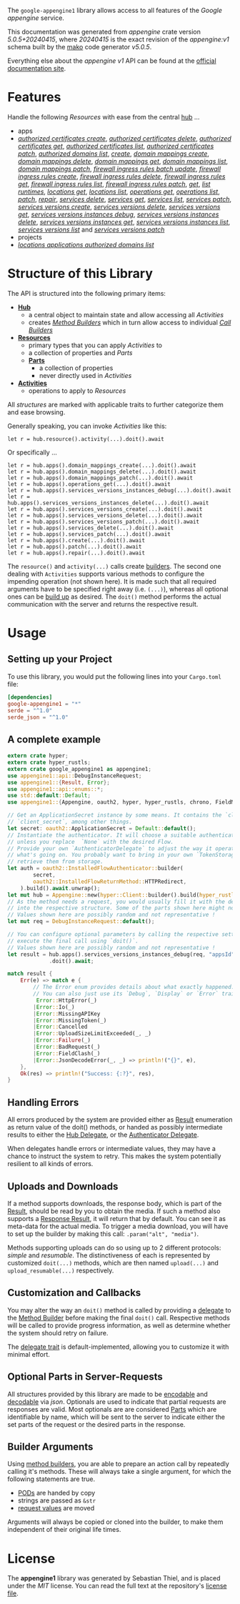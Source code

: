 <!---
DO NOT EDIT !
This file was generated automatically from 'src/generator/templates/api/README.md.mako'
DO NOT EDIT !
-->
The `google-appengine1` library allows access to all features of the *Google appengine* service.

This documentation was generated from *appengine* crate version *5.0.5+20240415*, where *20240415* is the exact revision of the *appengine:v1* schema built by the [mako](http://www.makotemplates.org/) code generator *v5.0.5*.

Everything else about the *appengine* *v1* API can be found at the
[official documentation site](https://cloud.google.com/appengine/docs/admin-api/).
# Features

Handle the following *Resources* with ease from the central [hub](https://docs.rs/google-appengine1/5.0.5+20240415/google_appengine1/Appengine) ...

* apps
 * [*authorized certificates create*](https://docs.rs/google-appengine1/5.0.5+20240415/google_appengine1/api::AppAuthorizedCertificateCreateCall), [*authorized certificates delete*](https://docs.rs/google-appengine1/5.0.5+20240415/google_appengine1/api::AppAuthorizedCertificateDeleteCall), [*authorized certificates get*](https://docs.rs/google-appengine1/5.0.5+20240415/google_appengine1/api::AppAuthorizedCertificateGetCall), [*authorized certificates list*](https://docs.rs/google-appengine1/5.0.5+20240415/google_appengine1/api::AppAuthorizedCertificateListCall), [*authorized certificates patch*](https://docs.rs/google-appengine1/5.0.5+20240415/google_appengine1/api::AppAuthorizedCertificatePatchCall), [*authorized domains list*](https://docs.rs/google-appengine1/5.0.5+20240415/google_appengine1/api::AppAuthorizedDomainListCall), [*create*](https://docs.rs/google-appengine1/5.0.5+20240415/google_appengine1/api::AppCreateCall), [*domain mappings create*](https://docs.rs/google-appengine1/5.0.5+20240415/google_appengine1/api::AppDomainMappingCreateCall), [*domain mappings delete*](https://docs.rs/google-appengine1/5.0.5+20240415/google_appengine1/api::AppDomainMappingDeleteCall), [*domain mappings get*](https://docs.rs/google-appengine1/5.0.5+20240415/google_appengine1/api::AppDomainMappingGetCall), [*domain mappings list*](https://docs.rs/google-appengine1/5.0.5+20240415/google_appengine1/api::AppDomainMappingListCall), [*domain mappings patch*](https://docs.rs/google-appengine1/5.0.5+20240415/google_appengine1/api::AppDomainMappingPatchCall), [*firewall ingress rules batch update*](https://docs.rs/google-appengine1/5.0.5+20240415/google_appengine1/api::AppFirewallIngressRuleBatchUpdateCall), [*firewall ingress rules create*](https://docs.rs/google-appengine1/5.0.5+20240415/google_appengine1/api::AppFirewallIngressRuleCreateCall), [*firewall ingress rules delete*](https://docs.rs/google-appengine1/5.0.5+20240415/google_appengine1/api::AppFirewallIngressRuleDeleteCall), [*firewall ingress rules get*](https://docs.rs/google-appengine1/5.0.5+20240415/google_appengine1/api::AppFirewallIngressRuleGetCall), [*firewall ingress rules list*](https://docs.rs/google-appengine1/5.0.5+20240415/google_appengine1/api::AppFirewallIngressRuleListCall), [*firewall ingress rules patch*](https://docs.rs/google-appengine1/5.0.5+20240415/google_appengine1/api::AppFirewallIngressRulePatchCall), [*get*](https://docs.rs/google-appengine1/5.0.5+20240415/google_appengine1/api::AppGetCall), [*list runtimes*](https://docs.rs/google-appengine1/5.0.5+20240415/google_appengine1/api::AppListRuntimeCall), [*locations get*](https://docs.rs/google-appengine1/5.0.5+20240415/google_appengine1/api::AppLocationGetCall), [*locations list*](https://docs.rs/google-appengine1/5.0.5+20240415/google_appengine1/api::AppLocationListCall), [*operations get*](https://docs.rs/google-appengine1/5.0.5+20240415/google_appengine1/api::AppOperationGetCall), [*operations list*](https://docs.rs/google-appengine1/5.0.5+20240415/google_appengine1/api::AppOperationListCall), [*patch*](https://docs.rs/google-appengine1/5.0.5+20240415/google_appengine1/api::AppPatchCall), [*repair*](https://docs.rs/google-appengine1/5.0.5+20240415/google_appengine1/api::AppRepairCall), [*services delete*](https://docs.rs/google-appengine1/5.0.5+20240415/google_appengine1/api::AppServiceDeleteCall), [*services get*](https://docs.rs/google-appengine1/5.0.5+20240415/google_appengine1/api::AppServiceGetCall), [*services list*](https://docs.rs/google-appengine1/5.0.5+20240415/google_appengine1/api::AppServiceListCall), [*services patch*](https://docs.rs/google-appengine1/5.0.5+20240415/google_appengine1/api::AppServicePatchCall), [*services versions create*](https://docs.rs/google-appengine1/5.0.5+20240415/google_appengine1/api::AppServiceVersionCreateCall), [*services versions delete*](https://docs.rs/google-appengine1/5.0.5+20240415/google_appengine1/api::AppServiceVersionDeleteCall), [*services versions get*](https://docs.rs/google-appengine1/5.0.5+20240415/google_appengine1/api::AppServiceVersionGetCall), [*services versions instances debug*](https://docs.rs/google-appengine1/5.0.5+20240415/google_appengine1/api::AppServiceVersionInstanceDebugCall), [*services versions instances delete*](https://docs.rs/google-appengine1/5.0.5+20240415/google_appengine1/api::AppServiceVersionInstanceDeleteCall), [*services versions instances get*](https://docs.rs/google-appengine1/5.0.5+20240415/google_appengine1/api::AppServiceVersionInstanceGetCall), [*services versions instances list*](https://docs.rs/google-appengine1/5.0.5+20240415/google_appengine1/api::AppServiceVersionInstanceListCall), [*services versions list*](https://docs.rs/google-appengine1/5.0.5+20240415/google_appengine1/api::AppServiceVersionListCall) and [*services versions patch*](https://docs.rs/google-appengine1/5.0.5+20240415/google_appengine1/api::AppServiceVersionPatchCall)
* projects
 * [*locations applications authorized domains list*](https://docs.rs/google-appengine1/5.0.5+20240415/google_appengine1/api::ProjectLocationApplicationAuthorizedDomainListCall)




# Structure of this Library

The API is structured into the following primary items:

* **[Hub](https://docs.rs/google-appengine1/5.0.5+20240415/google_appengine1/Appengine)**
    * a central object to maintain state and allow accessing all *Activities*
    * creates [*Method Builders*](https://docs.rs/google-appengine1/5.0.5+20240415/google_appengine1/client::MethodsBuilder) which in turn
      allow access to individual [*Call Builders*](https://docs.rs/google-appengine1/5.0.5+20240415/google_appengine1/client::CallBuilder)
* **[Resources](https://docs.rs/google-appengine1/5.0.5+20240415/google_appengine1/client::Resource)**
    * primary types that you can apply *Activities* to
    * a collection of properties and *Parts*
    * **[Parts](https://docs.rs/google-appengine1/5.0.5+20240415/google_appengine1/client::Part)**
        * a collection of properties
        * never directly used in *Activities*
* **[Activities](https://docs.rs/google-appengine1/5.0.5+20240415/google_appengine1/client::CallBuilder)**
    * operations to apply to *Resources*

All *structures* are marked with applicable traits to further categorize them and ease browsing.

Generally speaking, you can invoke *Activities* like this:

```Rust,ignore
let r = hub.resource().activity(...).doit().await
```

Or specifically ...

```ignore
let r = hub.apps().domain_mappings_create(...).doit().await
let r = hub.apps().domain_mappings_delete(...).doit().await
let r = hub.apps().domain_mappings_patch(...).doit().await
let r = hub.apps().operations_get(...).doit().await
let r = hub.apps().services_versions_instances_debug(...).doit().await
let r = hub.apps().services_versions_instances_delete(...).doit().await
let r = hub.apps().services_versions_create(...).doit().await
let r = hub.apps().services_versions_delete(...).doit().await
let r = hub.apps().services_versions_patch(...).doit().await
let r = hub.apps().services_delete(...).doit().await
let r = hub.apps().services_patch(...).doit().await
let r = hub.apps().create(...).doit().await
let r = hub.apps().patch(...).doit().await
let r = hub.apps().repair(...).doit().await
```

The `resource()` and `activity(...)` calls create [builders][builder-pattern]. The second one dealing with `Activities`
supports various methods to configure the impending operation (not shown here). It is made such that all required arguments have to be
specified right away (i.e. `(...)`), whereas all optional ones can be [build up][builder-pattern] as desired.
The `doit()` method performs the actual communication with the server and returns the respective result.

# Usage

## Setting up your Project

To use this library, you would put the following lines into your `Cargo.toml` file:

```toml
[dependencies]
google-appengine1 = "*"
serde = "^1.0"
serde_json = "^1.0"
```

## A complete example

```Rust
extern crate hyper;
extern crate hyper_rustls;
extern crate google_appengine1 as appengine1;
use appengine1::api::DebugInstanceRequest;
use appengine1::{Result, Error};
use appengine1::api::enums::*;
use std::default::Default;
use appengine1::{Appengine, oauth2, hyper, hyper_rustls, chrono, FieldMask};

// Get an ApplicationSecret instance by some means. It contains the `client_id` and
// `client_secret`, among other things.
let secret: oauth2::ApplicationSecret = Default::default();
// Instantiate the authenticator. It will choose a suitable authentication flow for you,
// unless you replace  `None` with the desired Flow.
// Provide your own `AuthenticatorDelegate` to adjust the way it operates and get feedback about
// what's going on. You probably want to bring in your own `TokenStorage` to persist tokens and
// retrieve them from storage.
let auth = oauth2::InstalledFlowAuthenticator::builder(
        secret,
        oauth2::InstalledFlowReturnMethod::HTTPRedirect,
    ).build().await.unwrap();
let mut hub = Appengine::new(hyper::Client::builder().build(hyper_rustls::HttpsConnectorBuilder::new().with_native_roots().unwrap().https_or_http().enable_http1().build()), auth);
// As the method needs a request, you would usually fill it with the desired information
// into the respective structure. Some of the parts shown here might not be applicable !
// Values shown here are possibly random and not representative !
let mut req = DebugInstanceRequest::default();

// You can configure optional parameters by calling the respective setters at will, and
// execute the final call using `doit()`.
// Values shown here are possibly random and not representative !
let result = hub.apps().services_versions_instances_debug(req, "appsId", "servicesId", "versionsId", "instancesId")
             .doit().await;

match result {
    Err(e) => match e {
        // The Error enum provides details about what exactly happened.
        // You can also just use its `Debug`, `Display` or `Error` traits
         Error::HttpError(_)
        |Error::Io(_)
        |Error::MissingAPIKey
        |Error::MissingToken(_)
        |Error::Cancelled
        |Error::UploadSizeLimitExceeded(_, _)
        |Error::Failure(_)
        |Error::BadRequest(_)
        |Error::FieldClash(_)
        |Error::JsonDecodeError(_, _) => println!("{}", e),
    },
    Ok(res) => println!("Success: {:?}", res),
}

```
## Handling Errors

All errors produced by the system are provided either as [Result](https://docs.rs/google-appengine1/5.0.5+20240415/google_appengine1/client::Result) enumeration as return value of
the doit() methods, or handed as possibly intermediate results to either the
[Hub Delegate](https://docs.rs/google-appengine1/5.0.5+20240415/google_appengine1/client::Delegate), or the [Authenticator Delegate](https://docs.rs/yup-oauth2/*/yup_oauth2/trait.AuthenticatorDelegate.html).

When delegates handle errors or intermediate values, they may have a chance to instruct the system to retry. This
makes the system potentially resilient to all kinds of errors.

## Uploads and Downloads
If a method supports downloads, the response body, which is part of the [Result](https://docs.rs/google-appengine1/5.0.5+20240415/google_appengine1/client::Result), should be
read by you to obtain the media.
If such a method also supports a [Response Result](https://docs.rs/google-appengine1/5.0.5+20240415/google_appengine1/client::ResponseResult), it will return that by default.
You can see it as meta-data for the actual media. To trigger a media download, you will have to set up the builder by making
this call: `.param("alt", "media")`.

Methods supporting uploads can do so using up to 2 different protocols:
*simple* and *resumable*. The distinctiveness of each is represented by customized
`doit(...)` methods, which are then named `upload(...)` and `upload_resumable(...)` respectively.

## Customization and Callbacks

You may alter the way an `doit()` method is called by providing a [delegate](https://docs.rs/google-appengine1/5.0.5+20240415/google_appengine1/client::Delegate) to the
[Method Builder](https://docs.rs/google-appengine1/5.0.5+20240415/google_appengine1/client::CallBuilder) before making the final `doit()` call.
Respective methods will be called to provide progress information, as well as determine whether the system should
retry on failure.

The [delegate trait](https://docs.rs/google-appengine1/5.0.5+20240415/google_appengine1/client::Delegate) is default-implemented, allowing you to customize it with minimal effort.

## Optional Parts in Server-Requests

All structures provided by this library are made to be [encodable](https://docs.rs/google-appengine1/5.0.5+20240415/google_appengine1/client::RequestValue) and
[decodable](https://docs.rs/google-appengine1/5.0.5+20240415/google_appengine1/client::ResponseResult) via *json*. Optionals are used to indicate that partial requests are responses
are valid.
Most optionals are are considered [Parts](https://docs.rs/google-appengine1/5.0.5+20240415/google_appengine1/client::Part) which are identifiable by name, which will be sent to
the server to indicate either the set parts of the request or the desired parts in the response.

## Builder Arguments

Using [method builders](https://docs.rs/google-appengine1/5.0.5+20240415/google_appengine1/client::CallBuilder), you are able to prepare an action call by repeatedly calling it's methods.
These will always take a single argument, for which the following statements are true.

* [PODs][wiki-pod] are handed by copy
* strings are passed as `&str`
* [request values](https://docs.rs/google-appengine1/5.0.5+20240415/google_appengine1/client::RequestValue) are moved

Arguments will always be copied or cloned into the builder, to make them independent of their original life times.

[wiki-pod]: http://en.wikipedia.org/wiki/Plain_old_data_structure
[builder-pattern]: http://en.wikipedia.org/wiki/Builder_pattern
[google-go-api]: https://github.com/google/google-api-go-client

# License
The **appengine1** library was generated by Sebastian Thiel, and is placed
under the *MIT* license.
You can read the full text at the repository's [license file][repo-license].

[repo-license]: https://github.com/Byron/google-apis-rsblob/main/LICENSE.md

